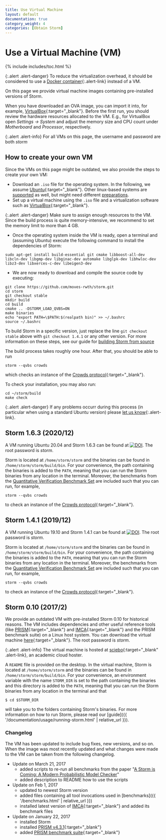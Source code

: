 ```yaml
---
title: Use Virtual Machine
layout: default
documentation: true
category_weight: 4
categories: [Obtain Storm]
---
```


<h1>Use a Virtual Machine (VM)</h1>

{% include includes/toc.html %}

{:.alert .alert-danger}
To reduce the virtualization overhead, it should be considered to use a [Docker container](docker.html){:.alert-link} instead of a VM.

On this page we provide virtual machine images containing pre-installed versions of Storm.

When you have downloaded an OVA image, you can import it into, for example, [VirtualBox](https://www.virtualbox.org){:target="_blank"}. Before the first run, you should review the hardware resources allocated to the VM. E.g., for VirtualBox open *Settings → System* and adjust the memory size and CPU count under *Motherboard* and *Processor*, respectively.

{:.alert .alert-info}
For all VMs on this page, the username and password are both *storm* 

## How to create your own VM
Since the VMs on this page might be outdated, we also provide the steps to create your own VM:

* Download an `.iso` file for the operating system. In the following, we assume [Ubuntu](https://ubuntu.com/download/desktop){:target="_blank"}. Other linux-based systems are [supported](build.html#supported-operating-systems) as well, but might need different [preparations](dependencies.html#os-specific-preparations).
* Set up a virtual machine using the `.iso` file and a virtualization software such as [VirtualBox](https://www.virtualbox.org/){:target="_blank"}.

{:.alert .alert-danger}
Make sure to assign enough resources to the VM. Since the build process is quite memory-intensive, we recommend to set the memory limit to more than 4 GB.

* Once the operating system inside the VM is ready, open a terminal and (assuming Ubuntu) execute the following command to install the dependencies of Storm:
```console
sudo apt-get install build-essential git cmake libboost-all-dev libcln-dev libgmp-dev libginac-dev automake libglpk-dev libhwloc-dev libz3-dev libxerces-c-dev libeigen3-dev
```

* We are now ready to download and compile the source code by executing:
``` console
git clone https://github.com/moves-rwth/storm.git
cd storm
git checkout stable
mkdir build
cd build
cmake .. -DSTORM_LOAD_QVBS=ON
make binaries
echo "export PATH=\$PATH:$(realpath bin)" >> ~/.bashrc
source ~/.bashrc
```
To build Storm in a specific version, just replace the line `git checkout stable` above with `git checkout 1.4.1` or any other version.
For more information on these steps, see our guide for [building Storm from source](build.html)

The build process takes roughly one hour. After that, you should be able to run
```console
storm --qvbs crowds
```
which checks an instance of the [Crowds protocol](http://qcomp.org/benchmarks/index.html#crowds){:target="_blank"}.

To check your installation, you may also run:
```console
cd ~/storm/build
make check
```

{:.alert .alert-danger}
If any problems occurr during this process (in particular when using a standard Ubuntu version) please [let us know](troubleshooting.html#file-an-issue){:.alert-link}.

## Storm 1.6.3 (2020/12)

A VM running Ubuntu 20.04 and Storm 1.6.3 can be found at [![DOI](https://zenodo.org/badge/DOI/10.5281/zenodo.4304439.svg)](https://doi.org/10.5281/zenodo.4304439). The root password is *storm*.

Storm is located at `/home/storm/storm` and the binaries can be found in `/home/storm/storm/build/bin`. For your convenience, the path containing the binaries is added to the `PATH`, meaning that you can run the Storm binaries from any location in the terminal. Moreover, the benchmarks from the [Quantitative Verification Benchmark Set](http://qcomp.org/benchmarks/) are included such that you can run, for example,
```console
storm --qvbs crowds
```
to check an instance of the [Crowds protocol](http://qcomp.org/benchmarks/index.html#crowds){:target="_blank"}.


## Storm 1.4.1 (2019/12)

A VM running Ubuntu 19.10 and Storm 1.4.1 can be found at [![DOI](https://zenodo.org/badge/DOI/10.5281/zenodo.3585795.svg)](https://doi.org/10.5281/zenodo.3585795). The root password is *storm*.

Storm is located at `/home/storm/storm` and the binaries can be found in `/home/storm/storm/build/bin`. For your convenience, the path containing the binaries is added to the `PATH`, meaning that you can run the Storm binaries from any location in the terminal. Moreover, the benchmarks from the [Quantitative Verification Benchmark Set](http://qcomp.org/benchmarks/) are included such that you can run, for example,
```console
storm --qvbs crowds
```
to check an instance of the [Crowds protocol](http://qcomp.org/benchmarks/index.html#crowds){:target="_blank"}.

## Storm 0.10 (2017/2)

We provide an outdated VM with pre-installed Storm 0.10 for historical reasons. The VM includes dependencies and other useful reference tools (like [PRISM](http://www.prismmodelchecker.org/){:target="_blank"} and [IMCA](https://github.com/buschko/imca){:target="_blank"} and the PRISM benchmark suite) on a Linux host system. You can download the virtual machine [here](https://rwth-aachen.sciebo.de/index.php/s/nthEAQL4o49zkYp){:target="_blank"}.
The root password is *storm*.

{:.alert .alert-info}
The virtual machine is hosted at [sciebo](https://www.sciebo.de/en/){:target="_blank" .alert-link}, an academic cloud hoster.

A `README` file is provided on the desktop. In the virtual machine, Storm is located at `/home/storm/storm` and the binaries can be found in `/home/storm/storm/build/bin`. For your convenience, an environment variable with the name `STORM_DIR` is set to the path containing the binaries and this directory is added to the `PATH`, meaning that you can run the Storm binaries from any location in the terminal and that
```console
$ cd $STORM_DIR
```
will take you to the folders containing Storm's binaries. For more information on how to run Storm, please read our [guide]({{ '/documentation/usage/running-storm.html' | relative_url }}).

<h3>Changelog</h3>

The VM has been updated to include bug fixes, new versions, and so on. When the image was most recently updated and what changes were made to the VM can be taken from the following changelog.

* Update on March 21, 2017
	- added scripts to re-run all benchmarks from the paper "[A Storm is Coming: A Modern Probabilistic Model Checker](http://doi.org/10.1007/978-3-319-63390-9_31)"
	- added description to README how to use the scripts
* Update on Feb 1, 2017
	- updated to newest Storm version
	- added files containing all tool invocations used in [benchmarks]({{ '/benchmarks.html' | relative_url }})
	- installed latest version of [IMCA](https://github.com/buschko/imca){:target="_blank"} and added its benchmark files
*  Update on January 22, 2017
	- installed Storm
	- installed [PRISM v4.3.1](http://www.prismmodelchecker.org/download.php){:target="_blank"}
	- added [PRISM benchmark suite](https://github.com/prismmodelchecker/prism-benchmarks/){:target="_blank"}
